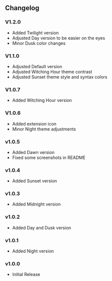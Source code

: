 ## Changelog
### V1.2.0
- Added Twilight version
- Adjusted Day version to be easier on the eyes
- Minor Dusk color changes

### V1.1.0
- Adjusted Default version 
- Adjusted Witching Hour theme contrast
- Adjusted Sunset theme style and syntax colors

### V1.0.7
- Added Witching Hour version

### V1.0.6
- Added extension icon
- Minor Night theme adjustments

### v1.0.5
- Added Dawn version
- Fixed some screenshots in README

### v1.0.4
- Added Sunset version

### v1.0.3
- Added Midnight version

### v1.0.2
- Added Day and Dusk version

### v1.0.1
- Added Night version

### v1.0.0
- Initial Release